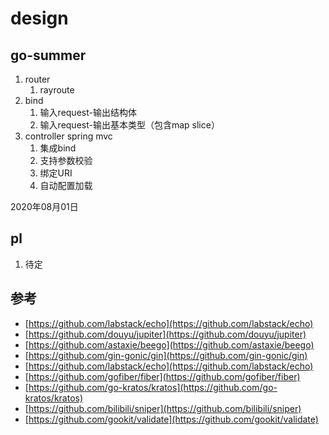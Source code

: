 # design

## go-summer
1. router
   1. rayroute
2. bind
   1. 输入request-输出结构体
   2. 输入request-输出基本类型（包含map slice）
3. controller spring mvc
    1. 集成bind
    2. 支持参数校验
    3. 绑定URI
    4. 自动配置加载

2020年08月01日

## pl
1. 待定


## 参考
* [https://github.com/labstack/echo](https://github.com/labstack/echo)
* [https://github.com/douyu/jupiter](https://github.com/douyu/jupiter)
* [https://github.com/astaxie/beego](https://github.com/astaxie/beego)
* [https://github.com/gin-gonic/gin](https://github.com/gin-gonic/gin)
* [https://github.com/labstack/echo](https://github.com/labstack/echo)
* [https://github.com/gofiber/fiber](https://github.com/gofiber/fiber)
* [https://github.com/go-kratos/kratos](https://github.com/go-kratos/kratos)
* [https://github.com/bilibili/sniper](https://github.com/bilibili/sniper)
* [https://github.com/gookit/validate](https://github.com/gookit/validate)